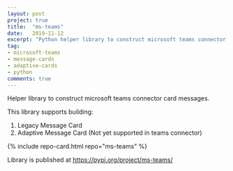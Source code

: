```yaml
---
layout: post
project: true
title:  "ms-teams"
date:   2019-11-12
excerpt: "Python helper library to construct microsoft teams connector card messages."
tag:
- microsoft-teams
- message-cards
- adaptive-cards
- python
comments: true
---
```


Helper library to construct microsoft teams connector card messages.

This library supports building:

1. Legacy Message Card
2. Adaptive Message Card (Not yet supported in teams connector)

{% include repo-card.html repo="ms-teams" %}

Library is published at <https://pypi.org/project/ms-teams/>